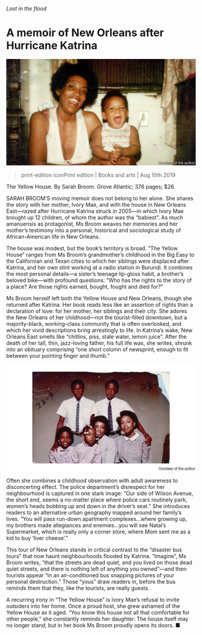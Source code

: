 ###### Lost in the flood

# A memoir of New Orleans after Hurricane Katrina 

![image](images/20190810_BKP509.jpg) 

> print-edition iconPrint edition | Books and arts | Aug 10th 2019 

The Yellow House. By Sarah Broom. Grove Atlantic; 376 pages; $26. 

SARAH BROOM’S moving memoir does not belong to her alone. She shares the story with her mother, Ivory Mae, and with the house in New Orleans East—razed after Hurricane Katrina struck in 2005—in which Ivory Mae brought up 12 children, of whom the author was the “babiest”. As much amanuensis as protagonist, Ms Broom weaves her memories and her mother’s testimony into a personal, historical and sociological study of African-American life in New Orleans. 

The house was modest, but the book’s territory is broad. “The Yellow House” ranges from Ms Broom’s grandmother’s childhood in the Big Easy to the Californian and Texan cities to which her siblings were displaced after Katrina, and her own stint working at a radio station in Burundi. It combines the most personal details—a sister’s teenage lip-gloss habit, a brother’s beloved bike—with profound questions: “Who has the rights to the story of a place? Are those rights earned, bought, fought and died for?” 

Ms Broom herself left both the Yellow House and New Orleans, though she returned after Katrina. Her book reads less like an assertion of rights than a declaration of love: for her mother, her siblings and their city. She adores the New Orleans of her childhood—not the tourist-filled downtown, but a majority-black, working-class community that is often overlooked, and which her vivid descriptions bring arrestingly to life. In Katrina’s wake, New Orleans East smells like “chitlins, piss, stale water, lemon juice”. After the death of her tall, thin, jazz-loving father, his full life was, she writes, shrunk into an obituary comprising “one short column of newsprint, enough to fit between your pointing finger and thumb.” 

![image](images/20190810_BKP510.jpg) 

Often she combines a childhood observation with adult awareness to disconcerting effect. The police department’s disrespect for her neighbourhood is captured in one stark image: “Our side of Wilson Avenue, the short end, seems a no-matter place where police cars routinely park, women’s heads bobbing up and down in the driver’s seat.” She introduces readers to an alternative urban geography mapped around her family’s lives. “You will pass run-down apartment complexes…where growing up, my brothers made allegiances and enemies…you will see Natal’s Supermarket, which is really only a corner store, where Mom sent me as a kid to buy ‘liver cheese’.” 

This tour of New Orleans stands in critical contrast to the “disaster bus tours” that now haunt neighbourhoods flooded by Katrina. “Imagine”, Ms Broom writes, “that the streets are dead quiet, and you lived on those dead quiet streets, and there is nothing left of anything you owned”—and then tourists appear “in an air-conditioned bus snapping pictures of your personal destruction.” Those “yous” draw readers in, before the bus reminds them that they, like the tourists, are really guests. 

A recurring irony in “The Yellow House” is Ivory Mae’s refusal to invite outsiders into her home. Once a proud host, she grew ashamed of the Yellow House as it aged. “You know this house not all that comfortable for other people,” she constantly reminds her daughter. The house itself may no longer stand, but in her book Ms Broom proudly opens its doors. ■ 

